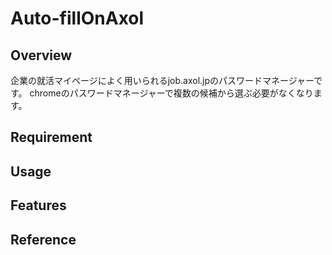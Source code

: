# Auto-fillOnAxol


## Overview
企業の就活マイページによく用いられるjob.axol.jpのパスワードマネージャーです。
chromeのパスワードマネージャーで複数の候補から選ぶ必要がなくなります。

## Requirement

## Usage

## Features

## Reference
